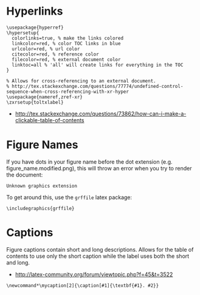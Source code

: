 # Hyperlinks 

~~~
\usepackage{hyperref}
\hypersetup{
  colorlinks=true, % make the links colored
  linkcolor=red, % color TOC links in blue
  urlcolor=red, % url color
  citecolor=red, % reference color
  filecolor=red, % external document color
  linktoc=all % 'all' will create links for everything in the TOC
}

% Allows for cross-referencing to an external document.
% http://tex.stackexchange.com/questions/77774/undefined-control-sequence-when-cross-referencing-with-xr-hyper
\usepackage{nameref,zref-xr}
\zxrsetup{toltxlabel}
~~~

* http://tex.stackexchange.com/questions/73862/how-can-i-make-a-clickable-table-of-contents

# Figure Names

If you have dots in your figure name before the dot extension (e.g. figure_name.modified.png), this will throw an error when you try to render the document:

~~~
Unknown graphics extension
~~~

To get around this, use the `grffile` latex package:

~~~
\includegraphics{grffile}
~~~

# Captions

Figure captions contain short and long descriptions. Allows for the table of contents to use only the short caption while the label uses both the short and long.

* http://latex-community.org/forum/viewtopic.php?f=45&t=3522

~~~
\newcommand*\mycaption[2]{\caption[#1]{\textbf{#1}. #2}}
~~~


